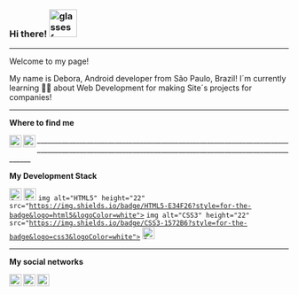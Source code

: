 ### Hi there! <img alt="glasses face" src="https://emojis.slackmojis.com/emojis/images/1531849430/4246/blob-sunglasses.gif?1531849430" width="50" />
____________________________________________________________________________________________________________________________________________________

Welcome to my page! 

My name is Debora, Android developer from São Paulo, Brazil!
I´m currently learning 👩‍💻 about Web Development for making Site´s projects for companies!

____________________________________________________________________________________________________________________________________________________

**Where to find me**
<!-- Contatos -->
<a href="<deh.ballerini@gmail.com/>">
<img align="left" alt="Debora´s Gmail" width="22px" src="https://img.shields.io/badge/Gmail-D14836?style=for-the-badge&logo=gmail&logoColor=white" />
  </a>

<a href="<https://www.linkedin.com/in/deboraballerinihorta/>">
<img align="left" alt="Debora´s LinkedIn" width="22px" src="https://img.shields.io/badge/LinkedIn-0077B5?style=for-the-badge&logo=linkedin&logoColor=white" />
  </a>
____________________________________________________________________________________________________________________________________________________

**My Development Stack**
  <!-- Stacks -->
<code><img alt="Java" height="22" src="https://img.shields.io/badge/Java-ED8B00?style=for-the-badge&logo=java&logoColor=white"></code>
<code><img alt="JavaScript" height="22" src="https://img.shields.io/badge/JavaScript-323330?style=for-the-badge&logo=javascript&logoColor=F7DF1E"></code>
<code>img alt="HTML5" height="22" src="https://img.shields.io/badge/HTML5-E34F26?style=for-the-badge&logo=html5&logoColor=white"></code>
<code>img alt="CSS3" height="22" src="https://img.shields.io/badge/CSS3-1572B6?style=for-the-badge&logo=css3&logoColor=white"></code>
<code><img alt="Python" height="22" src="https://img.shields.io/badge/Python-3776AB?style=for-the-badge&logo=python&logoColor=white"></code>
____________________________________________________________________________________________________________________________________________________

**My social networks**
<!-- Contatos -->
<a href="<https://twitter.com/deborabhorta/>">
<img align="left" alt="Debora´s Twitter" width="22px" src="https://img.shields.io/badge/Twitter-1DA1F2?style=for-the-badge&logo=twitter&logoColor=white" />
  </a>

<a href="<https://www.instagram.com/dehballerinihorta/>">
<img align="left" alt="Debora´s Instagram" width="22px" src="https://img.shields.io/badge/Instagram-E4405F?style=for-the-badge&logo=instagram&logoColor=white" />
  </a>
  
<a href="<https://www.facebook.com/debora.bah.9083>">
<img align="left" alt="Debora´s Facebook" width="22px" src="https://img.shields.io/badge/Facebook-1877F2?style=for-the-badge&logo=facebook&logoColor=white" />
  </a>
  
<!--
**DeboraBallHor/DeboraBallHor** is a ✨ _special_ ✨ repository because its `README.md` (this file) appears on your GitHub profile.

<!-- 

- 🌱 I’m currently learning ...
- 👯 I’m looking to collaborate on ...
- 🤔 I’m looking for help with ...
- 💬 Ask me about ...
- 📫 How to reach me: ...
- 😄 Pronouns: ...
- ⚡ Fun fact: ...
-->
